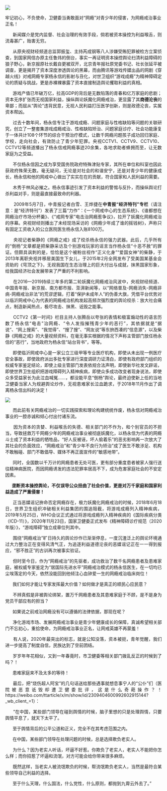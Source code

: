 <img src="https://github.com/ZjzMisaka/iaders/tree/master/img/2021/05/bf274-0067hHJjly1gpgrnx02xxj30rs0fm7my.jpg"></div>
<div class="preface_v2">牢记初心，不负使命，卫健委当勇敢面对“网瘾”对青少年的侵害，为网瘾戒治事业正名！</div>
<p><span id="more-10742"></span></p>
<div class="WB_editor_iframe_new">
<p align="justify">​​&nbsp; &nbsp; &nbsp; 新闻媒介是党内监督、社会治理的有效手段，倘若被资本操控为利益喉舌，则流毒甚广，贻害无穷。</p>
<p align="justify">&nbsp; &nbsp; &nbsp; 从原央视财经频道总监郭振玺、主持芮成钢等八人涉嫌受贿犯罪被检方立案侦查，到国家网信办原主任鲁炜的倒台，事实一再证明资本操控舆论扫清利益障碍的狼子野心，新京报原社长戴自更被双开，北京青年报社原党委书记、社长张延平被调查，更是揭开了资本深度渗透舆论的黑幕，而由腾讯等游戏传媒出品的网剧《穿越火线》对戒网瘾专家杨永信的影射与丑化，对世卫组织“游戏成瘾”为精神障碍定论的质疑与挑战，更是赤裸裸暴露了资本直接制造舆论攫取利益的真相。</p>
<p align="justify">&nbsp; &nbsp; &nbsp; 游戏产值已年破万亿，拉高GDP的背后是无数陷落的青春和亿万家庭的悲剧；资本无序扩张而无视国家利益，操纵舆论妖魔化网瘾戒治，更显露了其<b>商德沦丧</b>的卑鄙；而屈从“舆论”违背民意，无视人民利益打压医学创新，则是政德沦丧，实属资本帮凶。</p>
<p align="justify">&nbsp; &nbsp; &nbsp; 过去十数年间，杨永信专注于游戏成瘾、问题家庭与性格缺陷等问题的关联研究，创立了一整套集游戏成瘾戒治、性格缺陷矫治、问题家庭诊疗、社会功能康复于一体共计108个环节的综合干预治疗模式，让数千网瘾问题孩子成功回归家庭、学校，走向社会，有效防止了青少年犯罪。央视CCTV1、CCTV9、CCTV10、CCTV12等频道播出了杨永信戒网瘾事迹20余集，各地求助者蜂拥而至，让无数家庭为之受益。</p>
<p align="justify">&nbsp; &nbsp; &nbsp; 不仅杨永信因之成为享受国务院政府特殊津贴专家，其所在单位和科室也因此获政府殊荣无数。毫无疑问，无论是对社会的和谐安宁，还是对青少年的健康成长，杨永信和他的网戒中心做出了实实在在的贡献，符合国家和人民利益的需要。</p>
<p align="justify">&nbsp; &nbsp; &nbsp; 木秀于林风必摧之。杨永信事迹引发了资本利益的警惕与反扑，而操纵舆论打杀利益对手，则是最直接最致命的利器。</p>
<p align="justify">&nbsp; &nbsp; &nbsp; 2009年5月7日，中青报记者白雪、王烨捷在<b>中青报“经济特刊”专栏</b>（请注意：是“经济特刊”）发表了三篇“力作”：《一个网戒中心的生态系统》、《谁都想在网瘾治疗市场分杯羹》、《“戒网专家”电击治网瘾惹争议》，拉开了妖魔化网瘾戒治的序幕。央视财经则播出了未经现场采访的《网瘾少年成了谁的摇钱树》，声称只有固定工资收入的公立医院医生杨永信入账8100万。</p>
<p align="justify">&nbsp; &nbsp; &nbsp; 央视记者柴静的《网瘾之戒》成了绞杀杨永信的强力武器。此后，几乎所有的“倒杨”文章都是把柴静采访及个别游戏玩家的谣言当作杨永信“十恶不赦”的罪证。但颇具讽刺的是，恰恰是这个被粉丝视作“正义化身”“爱国女神”的柴静，于2013年离职央视并移居美国生下女儿，于2015年2月全网发布了受美国某基金会资助的《穹顶之下》，无视我国在生态治理上的巨大付出与成就，抹黑国家形象，给我国经济社会发展带来了严重的不利影响。</p>
<p align="justify">&nbsp; &nbsp; &nbsp; 在2016—2019持续三年多的第二轮妖魔化网瘾戒治风波中，央视财经频道、中国青年报、新京报、南方都市报、澎湃新闻等，以“网络普及-网瘾消失-网瘾非病-网瘾戒治非法”的荒谬逻辑，打着“保护未成年人”的伪善大旗，凭借平台优势对以临沂网戒中心为代表的网瘾戒治机构发起高频次强烈度的舆论绞杀：放大社会痛点，制造新闻热点，极尽攻击、抹黑、诋毁之能事。</p>
<p align="justify">&nbsp; &nbsp; &nbsp; CCTV2《第一时间》栏目主持人张腾岳以夸张的表情和极富煽动性的语言历数了杨永信“电击”治网瘾、“令人发指摧残青少年的恶行”，其依据就是“据说”、“网上搜索”、“我觉得”、“搜了搜”、“网友说”等东拚西凑的“信息源”，以及柴静《网瘾之戒》的大量视频资料，在毫无事实根据的情况下声称主管部门放任杨永信的“恶行”，当地政府为杨永信“站台背书”，等等。</p>
<p align="justify">&nbsp; &nbsp; &nbsp; 即使临沂网戒中心是一家公立三级甲等专业医疗机构，即使从未出现一例医疗安全事故，即使政府派出多批专家进行深度调研力证清白，即使有政府部门组织的权威专家鉴定结论，即使上级主管部门发表依规合法声明，即使新华社发文辟谣，即使世界卫生组织把游戏障碍列入精神疾病，即使众多成功改变者现身说法，即使众多受益家长为此泣血喊冤……，都没能平息“倒杨”舆论，最终迫使新上任的当地卫健委当家人为规避舆论炒作，无视患难家长泣血跪求，于2018年11月作出了调离杨永信出科的决定！</p>
<p class="picbox"><img src="https://github.com/ZjzMisaka/iaders/tree/master/img/2021/05/4314e-0067hHJjly1gpcebb0poij30fi0lc7dz.jpg"></p>
<p align="justify">&nbsp; &nbsp; &nbsp; 而此前有关网瘾戒治的一切实践探索和理论构建统统作废，杨永信对网瘾戒治事业的一腔赤诚和倾心付出付诸东流。</p>
<p align="justify">&nbsp; &nbsp; &nbsp; 因为资本的贪婪、利益喉舌的失德、相关部门的不作为，和个别官员的不担当，导致拯救万千网瘾少年的网瘾戒治事业被彻底妖魔化，以杨永信为代表的网瘾斗士成了资本利益的牺牲品，“好人反被诬，坏人偷着乐”的恶劣影响再一次放大了其社会的负面效应，“网瘾戒治”和“青少年不良行为矫治”成了医生不敢涉足、机构不敢触碰、部门不敢倡导、媒体不再正面宣传的“敏感地带”。</p>
<p align="justify">&nbsp; &nbsp; &nbsp; 同时，全国数以千万计的网瘾患者无处可医，更有部分重度患者被家人强行送往精神病医院，而因网瘾诱发的违法犯罪率居高不下，成为危害家庭社会的不安定因素。</p>
<p align="justify"><b>&nbsp; &nbsp; &nbsp; 垄断资本操控舆论，不仅误导公众扭曲了社会价值，更是对万千家庭和国家利益造成了严重侵害！</b><b>&nbsp;</b></p>
<p align="justify">&nbsp; &nbsp; &nbsp; 正当恶媒谣记拚命否定网瘾存在，极力妖魔化网瘾戒治的时候，2018年6月18日，世界卫生组织冲破相关利益集团的围追阻截，将游戏成瘾列入精神疾病，2019年5月25日，WHO会议正式通过将游戏成瘾列入精神疾病的《国际疾病分类（ICD-11）》，2020年11月23日，国家卫健委正式发布《精神障碍诊疗规范（2020年版）》，“游戏障碍”独立成章位列其中。</p>
<p align="justify">&nbsp; &nbsp; &nbsp; 围绕“网瘾戒治”旷日持久的舆论炒作已渐渐停息，一度沉渣泛上的舆论环境通过大力整治正在变得风清气正，为追逐利益道德沦丧的恶媒谣记正在一一得到报应，“邪不胜正”的古训再次被事实验证。</p>
<p align="justify">&nbsp; &nbsp; &nbsp; 但时至今日，作为“网瘾戒治”的先驱者，成功救治了数千名网瘾患者及患难家庭，被权威专家鉴定为“居国际先进水平”网瘾戒治模式的杨永信医生，在一切均已尘埃落定的今天，依然没能回到他倾注心血钟爱一生的网瘾戒治临床岗位！</p>
<p align="justify">&nbsp; &nbsp; &nbsp; 我们如何才能让专家发挥最大价值？如何做才是真正的顺民心应民意？</p>
<p align="justify">&nbsp; &nbsp; &nbsp; 不辨真假是非被舆论绑架，置万千网瘾患者及其患难家庭于不顾，是不是身为党员干部应有的担当？</p>
<p align="justify">&nbsp; &nbsp; &nbsp; 如果说之前戒治网瘾没有可以遵循的法律依据，那现在呢？</p>
<p align="justify">&nbsp; &nbsp; &nbsp; 净化游戏市场、发展网瘾戒治事业是青少年健康成长的保障，真诚希望相关部门不忘初心，重拾使命，为网瘾戒治事业正名，让网戒英雄不再蒙羞！</p>
<p align="justify">&nbsp; &nbsp; &nbsp; 有人说，2020年最突出的标志，就是公知没落，资本被扼，青年觉醒，我们进一步提高了制度自信，民族达到了空前团结。</p>
<p align="justify">&nbsp; &nbsp; &nbsp; 岁岁年年花相似，又到一年春竟时，市卫健委等相关部门拨乱反正的时候到了吗？！</p>
<p align="justify">&nbsp; &nbsp; &nbsp; 患难家庭来不及太多的等待！</p>
<p align="justify">&nbsp; &nbsp; &nbsp; 最后，把“烧伤超人阿宝”的几句话送给那些遇事就想息事宁人的“公仆”们（医院被恶意诋毁却遭卫健委批评，这是什么奇葩操作？！https://weibo.com/ttarticle/x/m/show/id/2309404600992602915144?_wb_client_=1）：</p>
<p align="justify">&nbsp; &nbsp; &nbsp; “在中国，某些部门领导在碰到舆情的时候，脑子里想的只是处理舆情，只要舆情平息了，就天下太平了。</p>
<p align="justify">&nbsp; &nbsp; &nbsp; 至于舆情背后的公平公道和正义，完全不在其考虑范围之内。</p>
<p align="justify">&nbsp; &nbsp; &nbsp; 在中国，某些部门领导在处理问题的时候，总是选择欺负老实人。</p>
<p align="justify">&nbsp; &nbsp; &nbsp; 为什么？因为老实人听话，坏逼不好惹。你欺负了老实人，老实人不能把你怎么样；而你招惹了坏逼和流氓，对方可能会给你带来很多麻烦。</p>
<p align="justify">&nbsp; &nbsp; &nbsp; 既然这样，当老实人被流氓欺负的时候，帮流氓欺负老实人，当然是最符合某些领导自己利益的选择。</p>
<p align="justify">&nbsp; &nbsp; &nbsp; 至于什么天理，什么国法，什么党性，什么原则，都抛到九霄云外去了。”​​​​</p>